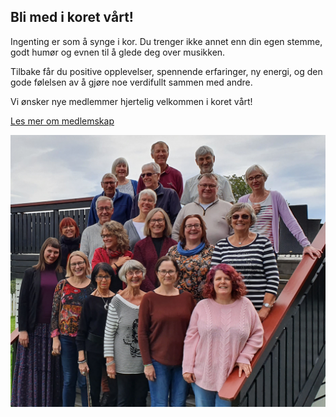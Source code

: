 ## Bli med i koret vårt!

Ingenting er som å synge i kor. Du trenger ikke annet enn din egen stemme, godt humør og evnen til å glede deg over musikken.

Tilbake får du positive opplevelser, spennende erfaringer, ny energi, og den gode følelsen av å gjøre noe verdifullt sammen med andre.

Vi ønsker nye medlemmer hjertelig velkommen i koret vårt!

[Les mer om medlemskap](./bli-medlem.html)

![LillCanto Julekonsert 2019](assets/bilder_til_web/LC2019.jpg)
